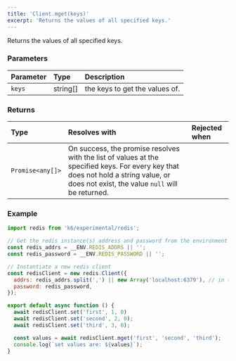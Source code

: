 ```yaml
---
title: 'Client.mget(keys)'
excerpt: 'Returns the values of all specified keys.'
---
```


Returns the values of all specified keys.

### Parameters

| Parameter | Type     | Description                    |
| :-------- | :------- | :----------------------------- |
| `keys`    | string[] | the keys to get the values of. |


### Returns

| Type             | Resolves with                                                                                                                                                                          | Rejected when |
| :--------------- | :------------------------------------------------------------------------------------------------------------------------------------------------------------------------------------- | :------------ |
| `Promise<any[]>` | On success, the promise resolves with the list of values at the specified keys. For every key that does not hold a string value, or does not exist, the value `null` will be returned. |               |

### Example

<CodeGroup labels={[]}>

```javascript
import redis from 'k6/experimental/redis';

// Get the redis instance(s) address and password from the environment
const redis_addrs = __ENV.REDIS_ADDRS || '';
const redis_password = __ENV.REDIS_PASSWORD || '';

// Instantiate a new redis client
const redisClient = new redis.Client({
  addrs: redis_addrs.split(',') || new Array('localhost:6379'), // in the form of 'host:port', separated by commas
  password: redis_password,
});

export default async function () {
  await redisClient.set('first', 1, 0)
  await redisClient.set('second', 2, 0);
  await redisClient.set('third', 3, 0);

  const values = await redisClient.mget('first', 'second', 'third');
  console.log(`set values are: ${values}`);
}
```

</CodeGroup>